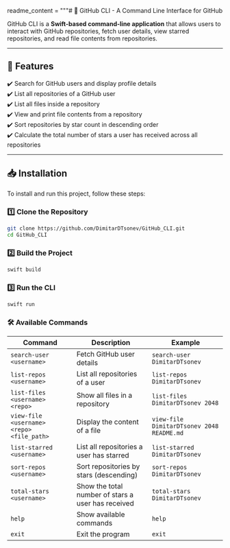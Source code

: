 readme_content = """# 🚀 GitHub CLI - A Command Line Interface for GitHub

GitHub CLI is a **Swift-based command-line application** that allows users to interact with GitHub repositories, fetch user details, view starred repositories, and read file contents from repositories.

---

## **📌 Features**
✔️ Search for GitHub users and display profile details  
✔️ List all repositories of a GitHub user  
✔️ List all files inside a repository  
✔️ View and print file contents from a repository  
✔️ Sort repositories by star count in descending order  
✔️ Calculate the total number of stars a user has received across all repositories  

---

## **📥 Installation**
To install and run this project, follow these steps:

### **1️⃣ Clone the Repository**
```sh
git clone https://github.com/DimitarDTsonev/GitHub_CLI.git
cd GitHub_CLI
```
### **2️⃣ Build the Project**
```sh
swift build
```

### **3️⃣ Run the CLI**
```sh
swift run
```

### **🛠 Available Commands**
| Command | Description | Example |
|---------|------------|---------|
| `search-user <username>` | Fetch GitHub user details | `search-user DimitarDTsonev` |
| `list-repos <username>` | List all repositories of a user | `list-repos DimitarDTsonev` |
| `list-files <username> <repo>` | Show all files in a repository | `list-files DimitarDTsonev 2048` |
| `view-file <username> <repo> <file_path>` | Display the content of a file | `view-file DimitarDTsonev 2048 README.md` |
| `list-starred <username>` | List all repositories a user has starred | `list-starred DimitarDTsonev` |
| `sort-repos <username>` | Sort repositories by stars (descending) | `sort-repos DimitarDTsonev` |
| `total-stars <username>` | Show the total number of stars a user has received | `total-stars DimitarDTsonev` |
| `help` | Show available commands | `help` |
| `exit` | Exit the program | `exit` |



